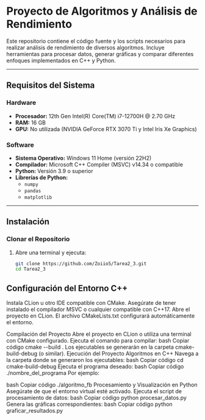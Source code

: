 # Proyecto de Algoritmos y Análisis de Rendimiento

Este repositorio contiene el código fuente y los scripts necesarios para realizar análisis de rendimiento de diversos algoritmos. Incluye herramientas para procesar datos, generar gráficas y comparar diferentes enfoques implementados en C++ y Python.

---

## Requisitos del Sistema

### Hardware
- **Procesador:** 12th Gen Intel(R) Core(TM) i7-12700H @ 2.70 GHz
- **RAM:** 16 GB
- **GPU:** No utilizada (NVIDIA GeForce RTX 3070 Ti y Intel Iris Xe Graphics)

### Software
- **Sistema Operativo:** Windows 11 Home (versión 22H2)
- **Compilador:** Microsoft C++ Compiler (MSVC) v14.34 o compatible
- **Python:** Versión 3.9 o superior
- **Librerías de Python:**
  - `numpy`
  - `pandas`
  - `matplotlib`

---

## Instalación

### Clonar el Repositorio
1. Abre una terminal y ejecuta:
   ```bash
   git clone https://github.com/Zoiio5/Tarea2_3.git
   cd Tarea2_3
## Configuración del Entorno C++
Instala CLion u otro IDE compatible con CMake.
Asegúrate de tener instalado el compilador MSVC o cualquier compatible con C++17.
Abre el proyecto en CLion. El archivo CMakeLists.txt configurará automáticamente el entorno.

Compilación del Proyecto
Abre el proyecto en CLion o utiliza una terminal con CMake configurado.
Ejecuta el comando para compilar:
bash
Copiar código
cmake --build .
Los ejecutables se generarán en la carpeta cmake-build-debug (o similar).
Ejecución del Proyecto
Algoritmos en C++
Navega a la carpeta donde se generaron los ejecutables:
bash
Copiar código
cd cmake-build-debug
Ejecuta el programa deseado:
bash
Copiar código
./nombre_del_programa
Por ejemplo:

bash
Copiar código
./algoritmo_fb
Procesamiento y Visualización en Python
Asegúrate de que el entorno virtual esté activado.
Ejecuta el script de procesamiento de datos:
bash
Copiar código
python procesar_datos.py
Genera las gráficas correspondientes:
bash
Copiar código
python graficar_resultados.py
